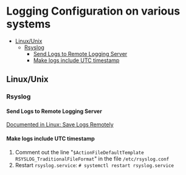 <!--
SPDX-FileCopyrightText: 2022 - 2024 Eli Array Minkoff

SPDX-License-Identifier: MIT
-->

# Logging Configuration on various systems

<!-- vim-markdown-toc GitLab -->

* [Linux/Unix](#linux-unix)
  * [Rsyslog](#rsyslog)
    * [Send Logs to Remote Logging Server](#send-logs-to-remote-logging-server)
    * [Make logs include UTC timestamp](#make-logs-include-utc-timestamp)

<!-- vim-markdown-toc -->

## Linux/Unix

### Rsyslog

#### Send Logs to Remote Logging Server

[Documented in Linux: Save Logs Remotely](../../Linux/Save-Logs-Remotely.md)

#### Make logs include UTC timestamp

1. Comment out the line "`$ActionFileDefaultTemplate RSYSLOG_TraditionalFileFormat`" in the file `/etc/rsyslog.conf`
2. Restart `rsyslog.service`: `# systemctl restart rsyslog.service`
